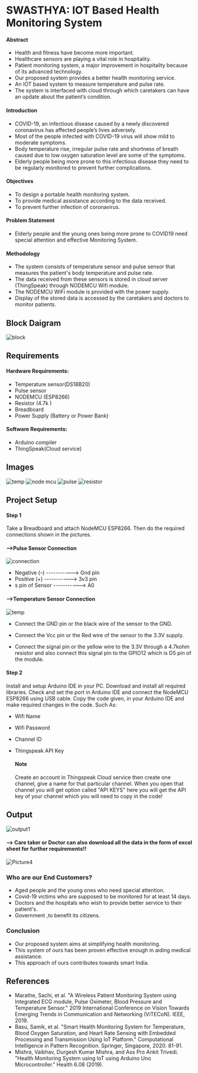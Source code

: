 
# SWASTHYA: IOT Based Health Monitoring System

#### Abstract
* Health and fitness have become more important.
* Healthcare sensors are playing a vital role in hospitality.
* Patient monitoring system, a major improvement in hospitality because of its advanced technology.
* Our proposed system provides a better health monitoring service.
* An IOT based system to measure temperature and pulse rate.
* The system is interfaced with cloud through which caretakers can have an update about the patient’s condition.

#### Introduction

* COVID-19, an infectious disease caused by a newly discovered coronavirus has affected people’s lives adversely.
* Most of the people infected with COVID-19 virus will show mild to moderate symptoms.
* Body temperature rise, irregular pulse rate and shortness of breath caused due to low oxygen saturation level are some of the symptoms.
* Elderly people being more prone to this infectious disease they need to be regularly monitored to prevent further complications.

#### Objectives

* To design a portable health monitoring system.
* To provide medical assistance according to the data received.
* To prevent further infection of coronavirus.

#### Problem Statement

* Elderly people and the young ones being more prone to COVID19 need special attention and effective Monitoring System.

#### Methodology

* The system consists of temperature sensor and pulse sensor that measures the patient's body temperature and pulse rate.
* The data received from these sensors is stored in cloud server (ThingSpeak) through NODEMCU Wifi module.
* The NODEMCU WiFi module is provided with the power supply.
* Display of the stored data is accessed by the caretakers and doctors to monitor patients.


## Block Daigram
![block](https://user-images.githubusercontent.com/83587918/133770819-1ce14119-3bc4-465f-865d-ee79718afc81.png)

## Requirements

#### Hardware Requirements:
* Temperature sensor(DS18B20)
* Pulse sensor
* NODEMCU (ESP8266)
* Resistor (4.7k )
* Breadboard
* Power Supply (Battery or Power Bank)

#### Software Requirements:
* Arduino compiler
* ThingSpeak(Cloud service)


## Images
![temp](https://user-images.githubusercontent.com/83587918/133770817-4c2a0611-fb2c-434d-aec2-3187e9b387d2.jpg)
![node mcu](https://user-images.githubusercontent.com/83587918/133770822-0344042f-36d0-40c2-836d-1a38a1d26a11.jpg)
![pulse](https://user-images.githubusercontent.com/83587918/133770824-ae1cf52b-0613-4230-adf6-94345f3f50b8.png)
![resistor](https://user-images.githubusercontent.com/83587918/133828682-6838858f-c2b2-497f-85b7-6b8d742d562a.jpeg)

## Project Setup

#### Step 1
Take a Breadboard and attach  NodeMCU ESP8266. Then do the required connections shown in the pictures.

 #### -->Pulse Sensor Connection
 
![connection](https://user-images.githubusercontent.com/83587918/133828890-06089f59-5886-40b7-8f07-e2251bed8bb8.jpg)

* Negative (–) -----------> Gnd pin
* Positive (+) -----------> 3v3 pin
* s pin of Sensor -----------> A0

 #### -->Temperature Sensor Connection
 
 ![temp](https://user-images.githubusercontent.com/83587918/133828924-2dd02235-072f-4ddf-9f37-d9ce7b2dd1a2.png)

* Connect the GND pin or the black wire of the sensor to the GND.

* Connect the Vcc pin or the Red wire of the sensor to the 3.3V supply.

* Connect the signal pin or the yellow wire to the 3.3V through a 4.7kohm resistor and also connect this signal pin to the GPIO12 which is D5 pin of the module.

#### Step 2
Install and setup Arduino IDE in your PC. Download and install all required libraries. Check and set the port in Arduino IDE and connect the NodeMCU ESP8266 using USB cable. 
Copy the code given, in your Arduino IDE and make required changes in the code.
Such As:
* Wifi Name
* Wifi Password
* Channel ID
* Thingspeak API Key

    #### Note
    Create an account in Thingspeak Cloud service then create one channel, give a name for that particular channel. When you open that channel you will get option called "API KEYS" here you will get the API key of your channel which you will need to copy in the code!


## Output
![output1](https://user-images.githubusercontent.com/83587918/133771688-630ea6d1-a332-428f-9b2d-16ca2b7bdc2d.png)

#### --> Care taker or Doctor can also download all the data in the form of excel sheet for further requirements!!


![Picture4](https://user-images.githubusercontent.com/83587918/133771697-487c9f75-799c-4be6-9048-89cba78298ad.png)

### Who are our End Customers?

* Aged people and the young ones who need special attention.
* Covid-19 victims who are supposed to be monitored for at least 14 days.
* Doctors and the hospitals who wish to provide better service to their patient's.
* Government ,to benefit its citizens.

### Conclusion

* Our proposed system aims at simplifying health monitoring.
* This system of ours has been proven effective enough in aiding medical assistance.
* This approach of ours contributes towards smart India.

## References

* Marathe, Sachi, et al. "A Wireless Patient Monitoring System using Integrated ECG module, Pulse Oximeter, Blood Pressure and Temperature Sensor." 2019 International Conference on Vision Towards Emerging Trends in Communication and Networking (ViTECoN). IEEE, 2019.
* Basu, Samik, et al. "Smart Health Monitoring System for Temperature, Blood Oxygen Saturation, and Heart Rate Sensing with Embedded Processing and Transmission Using IoT Platform." Computational Intelligence in Pattern Recognition. Springer, Singapore, 2020. 81-91.
* Mishra, Vaibhav, Durgesh Kumar Mishra, and Ass Pro Ankit Trivedi. "Health Monitoring System using IoT using Arduino Uno Microcontroller." Health 6.08 (2019).











